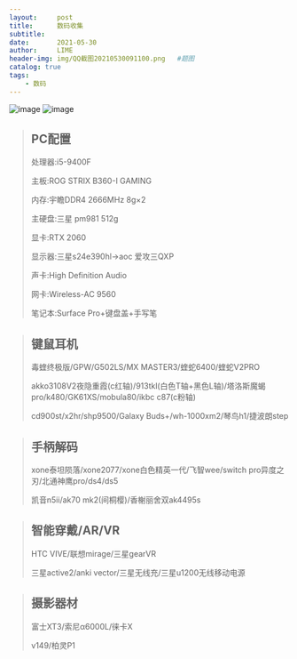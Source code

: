 ```yaml
---
layout:     post
title:      数码收集
subtitle:   
date:       2021-05-30
author:     LIME
header-img: img/QQ截图20210530091100.png   #题图
catalog: true
tags:
    - 数码
---
```


![image](https://user-images.githubusercontent.com/66418754/120089772-edab9200-c12f-11eb-87a0-6e16eb2f2ff8.png)
![image](https://user-images.githubusercontent.com/66418754/120089775-f1d7af80-c12f-11eb-978c-5c49f4d91ced.png)

> ## PC配置
> 
> 处理器:i5-9400F
> 
> 主板:ROG STRIX B360-I GAMING
> 
> 内存:宇瞻DDR4 2666MHz 8g×2
> 
> 主硬盘:三星 pm981 512g
> 
> 显卡:RTX 2060
> 
> 显示器:三星s24e390hl→aoc 爱攻三QXP
> 
> 声卡:High Definition Audio
> 
> 网卡:Wireless-AC 9560
> 
> 笔记本:Surface Pro+键盘盖+手写笔

> ## 键鼠耳机
> 
> 毒蝰终极版/GPW/G502LS/MX MASTER3/蝰蛇6400/蝰蛇V2PRO
> 
> akko3108V2夜隐重霞(c红轴)/913tkl(白色T轴+黑色L轴)/塔洛斯魔蝎pro/k480/GK61XS/mobula80/ikbc c87(c粉轴)
> 
> cd900st/x2hr/shp9500/Galaxy Buds+/wh-1000xm2/琴鸟h1/捷波朗step

> ## 手柄解码
> 
> xone泰坦陨落/xone2077/xone白色精英一代/飞智wee/switch pro异度之刃/北通神鹰pro/ds4/ds5
> 
> 凯音n5ii/ak70 mk2(间桐樱)/香榭丽舍双ak4495s

> ## 智能穿戴/AR/VR
> 
> HTC VIVE/联想mirage/三星gearVR
> 
> 三星active2/anki vector/三星无线充/三星u1200无线移动电源

> ## 摄影器材
> 
> 富士XT3/索尼α6000L/徕卡X
> 
> v149/柏灵P1
